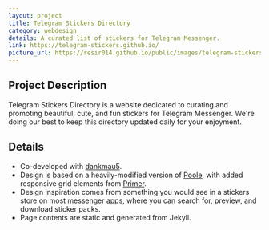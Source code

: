 ```yaml
---
layout: project
title: Telegram Stickers Directory
category: webdesign
details: A curated list of stickers for Telegram Messenger.
link: https://telegram-stickers.github.io/
picture_url: https://resir014.github.io/public/images/telegram-stickers-screenshot.png
---
```


## Project Description

Telegram Stickers Directory is a website dedicated to curating and promoting beautiful, cute, and fun stickers for Telegram Messenger. We're doing our best to keep this directory updated daily for your enjoyment.

## Details

* Co-developed with [dankmau5](https://twitter.com/dankmau5).
* Design is based on a heavily-modified version of [Poole](http://getpoole.com), with added responsive grid elements from [Primer](https://primercss.io).
* Design inspiration comes from something you would see in a stickers store on most messenger apps, where you can search for, preview, and download sticker packs.
* Page contents are static and generated from Jekyll.

